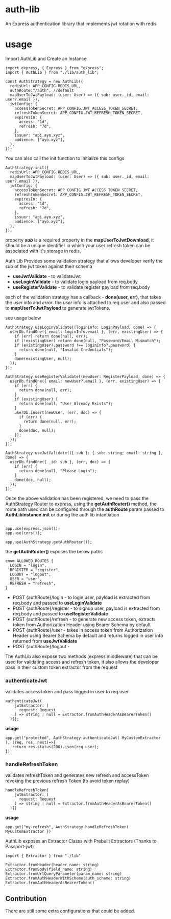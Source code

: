 # auth-lib
An Express authentication library that implements jwt rotation with redis

# usage 
Import AuthLib and Create an Instance

```
import express, { Express } from "express";
import { AuthLib } from "./lib/auth_lib";

const AuthStrategy = new AuthLib({
  redisUrl: APP_CONFIG.REDIS_URL,
  authRoute:"/auth", //default
  mapUserToJwtPayload: (user: User) => ({ sub: user._id, email: user?.email }),
  jwtConfig: {
    accessTokenSecret: APP_CONFIG.JWT_ACCESS_TOKEN_SECRET,
    refreshTokenSecret: APP_CONFIG.JWT_REFRESH_TOKEN_SECRET,
    expiresIn: {
      access: "1d",
      refresh: "7d",
    },
    issuer: "api.ayo.xyz",
    audience: ["ayo.xyz"],
  },
});

```
You can also call the init function to initialize this configs

```
AuthStrategy.init({
  redisUrl: APP_CONFIG.REDIS_URL,
  mapUserToJwtPayload: (user: User) => ({ sub: user._id, email: user?.email }),
  jwtConfig: {
    accessTokenSecret: APP_CONFIG.JWT_ACCESS_TOKEN_SECRET,
    refreshTokenSecret: APP_CONFIG.JWT_REFRESH_TOKEN_SECRET,
    expiresIn: {
      access: "1d",
      refresh: "7d",
    },
    issuer: "api.ayo.xyz",
    audience: ["ayo.xyz"],
  },
});

```
property ***sub*** is a required property in the **mapUserToJwtDownload**, it should be a unique identifier in which your user refresh token can be associated with it's storage in redis.

Auth Lib Provides some validation strategy that allows developer verify the sub of the jwt token against their schema
- **useJwtValidate** - to validateJwt 
- **useLoginValidate** - to validate login payload from req.body
- **useRegisterValidate** - to validate register payload from req.body 

each of the validation strategy has a callback - **done(user, err)**, that takes the *user* info and *error*. the *user* info is attached to req.user
and also passed to **mapUserToJwtPayload** to generate jwtTokens.

see usage below

```
AuthStrategy.useLoginValidate((loginInfo: LoginPayload, done) => {
  userDb.findOne({ email: loginInfo.email }, (err, existingUser) => {
    if (err) return done(null, err);
    if (!existingUser) return done(null, "Password/Email Mismatch");
    if (existingUser?.password !== loginInfo?.password) {
      return done(null, "Invalid Credentials");
    }
    done(existingUser, null);
  });
});

AuthStrategy.useRegisterValidate((newUser: RegisterPayload, done) => {
  userDb.findOne({ email: newUser?.email }, (err, existingUser) => {
    if (err) {
      return done(null, err);
    }
    if (existingUser) {
      return done(null, "User Already Exists");
    }
    userDb.insert(newUser, (err, doc) => {
      if (err) {
        return done(null, err);
      }
      done(doc, null);
    });
  });
});

AuthStrategy.useJwtValidate(({ sub }: { sub: string; email: string }, done) => {
  userDb.findOne({ _id: sub }, (err, doc) => {
    if (err) {
      return done(null, "Please Login");
    }
    done(doc, null);
  });
});

```

Once the above validation has been registered, we need to pass the AuthStrategy Router to express, using the **getAuthRouter()** method,
the route path used can be configured through the **authRoute** param passed to **AuthLibInstance.init** or during the auth lib intantiation

```

app.use(express.json());
app.use(cors());

app.use(AuthStrategy.getAuthRouter());

```
the **getAuthRouter()** exposes the below paths

```
enum ALLOWED_ROUTES {
  LOGIN = "login",
  REGISTER = "register",
  LOGOUT = "logout",
  USER = "user",
  REFRESH = "refresh",
}

```

- POST {authRoute}/login - to login user, payload is extracted from req.body and passed to **useLoginValidate**
- POST {authRoute}/register - to signup user, payload is extracted from req.body and passed to **useRegisterValidate**
- POST {authRoute}/refresh -  to generate new access token, extracts token from Authorization Header using Bearer Schema by default
- POST {authRoute}/user - takes in access token from Authorization Header using Bearer Schema by default and returns logged in user info returned from **useJwtValidate**
- POST {authRoute}/logout - 

The AuthLib also expose two methods (express middleware) that can be used for validating access and refresh token, it also allows the developer pass in their custom token extractor 
from the request

### authenticateJwt
validates accessToken and pass logged in user to req.user

```
authenticateJwt(
    jwtExtractor: (
      request: Request
    ) => string | null = Extractor.fromAuthHeaderAsBearerToken()
  ){};

```
**usage**

```
app.get("protected", AuthStrategy.authenticateJwt( MyCustomExtractor ), (req, res, next)=>{
   return res.status(200).json(req.user);
})

```

### handleRefreshToken
validates refreshToken and generates new refresh and accessToken revoking the previous refresh Token (to avoid token replay)

```
handleRefreshToken(
    jwtExtractor: (
      request: Request
    ) => string | null = Extractor.fromAuthHeaderAsBearerToken()
  ){}

```

**usage**

```
app.get("my-refresh", AuthStrategy.handleRefreshToken(  MyCustomExtractor })

```

AuthLib exposes an Extractor Classs with Prebuilt Extractors (Thanks to Passport-jwt)

```
import { Extractor } from "./lib"

Extractor.fromHeader(header_name: string)
Extractor.fromBody(field_name: string)
Extractor.fromUrlQueryParameter(param_name: string)
Extractor.fromAuthHeaderWithScheme(auth_scheme: string)
Extractor.fromAuthHeaderAsBearerToken()
```

## Contribution 
There are still some extra configurations that could be added.


